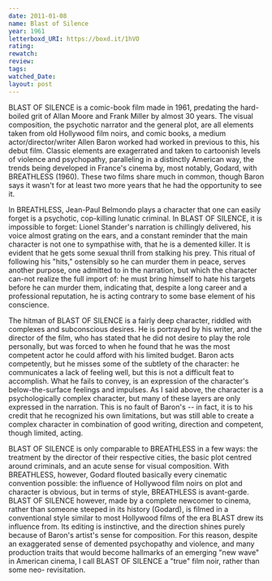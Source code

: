```yaml
---
date: 2011-01-08
name: Blast of Silence
year: 1961
letterboxd_URI: https://boxd.it/1hVO
rating:
rewatch:
review:
tags:
watched_Date:
layout: post
---
```


BLAST OF SILENCE is a comic-book film made in 1961, predating the
hard-boiled grit of Allan Moore and Frank Miller by almost 30 years. The
visual composition, the psychotic narrator and the general plot, are all
elements taken from old Hollywood film noirs, and comic books, a medium
actor/director/writer Allen Baron worked had worked in previous to this,
his debut film. Classic elements are exagerrated and taken to cartoonish
levels of violence and psychopathy, paralleling in a distinctly American
way, the trends being developed in France's cinema by, most notably,
Godard, with BREATHLESS (1960). These two films share much in common,
though Baron says it wasn't for at least two more years that he had the
opportunity to see it.

In BREATHLESS, Jean-Paul Belmondo plays a character that one can easily
forget is a psychotic, cop-killing lunatic criminal. In BLAST OF
SILENCE, it is impossible to forget: Lionel Stander's narration is
chillingly delivered, his voice almost grating on the ears, and a
constant reminder that the main character is not one to sympathise with,
that he is a demented killer. It is evident that he gets some sexual
thrill from stalking his prey. This ritual of following his "hits,"
ostensibly so he can murder them in peace, serves another purpose, one
admitted to in the narration, but which the character can-not realize
the full import of: he must bring himself to hate his targets before he
can murder them, indicating that, despite a long career and a
professional reputation, he is acting contrary to some base element of
his conscience.

The hitman of BLAST OF SILENCE is a fairly deep character, riddled with
complexes and subconscious desires. He is portrayed by his writer, and
the director of the film, who has stated that he did not desire to play
the role personally, but was forced to when he found that he was the
most competent actor he could afford with his limited budget. Baron acts
competently, but he misses some of the subtlety of the character: he
communicates a lack of feeling well, but this is not a difficult feat to
accomplish. What he fails to convey, is an expression of the character's
below-the-surface feelings and impulses. As I said above, the character
is a psychologically complex character, but many of these layers are
only expressed in the narration. This is no fault of Baron's \-- in
fact, it is to his credit that he recognized his own limitations, but
was still able to create a complex character in combination of good
writing, direction and competent, though limited, acting.

BLAST OF SILENCE is only comparable to BREATHLESS in a few ways: the
treatment by the director of their respective cities, the basic plot
centred around criminals, and an acute sense for visual composition.
With BREATHLESS, however, Godard flouted basically every cinematic
convention possible: the influence of Hollywood film noirs on plot and
character is obvious, but in terms of style, BREATHLESS is avant-garde.
BLAST OF SILENCE however, made by a complete newcomer to cinema, rather
than someone steeped in its history (Godard), is filmed in a
conventional style similar to most Hollywood films of the era BLAST drew
its influence from. Its editing is instinctive, and the direction shines
purely because of Baron's artist's sense for composition. For this
reason, despite an exaggerated sense of demented psychopathy and
violence, and many production traits that would become hallmarks of an
emerging "new wave" in American cinema, I call BLAST OF SILENCE a "true"
film noir, rather than some neo- revisitation.
